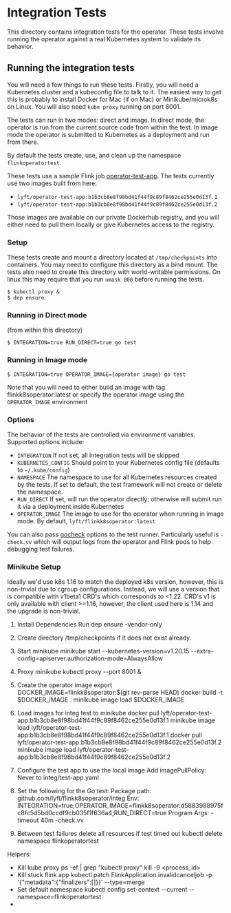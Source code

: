 # Integration Tests

This directory contains integration tests for the operator. These
tests involve running the operator against a real Kubernetes system to
validate its behavior.

## Running the integration tests

You will need a few things to run these tests. Firstly, you will need
a Kubernetes cluster and a kubeconfig file to talk to it. The easiest
way to get this is probably to install Docker for Mac (if on Mac) or
Minikube/microk8s on Linux. You will also need `kube proxy` running on
port 8001.

The tests can run in two modes: direct and image. In direct mode, the
operator is run from the current source code from within the test. In
image mode the operator is submitted to Kubernetes as a deployment and
run from there.

By default the tests create, use, and clean up the namespace
`flinkoperatortest`.

These tests use a sample Flink job [operator-test-app](/integ/operator-test-app/). The
tests currently use two images built from here:

* `lyft/operator-test-app:b1b3cb8e8f98bd41f44f9c89f8462ce255e0d13f.1`
* `lyft/operator-test-app:b1b3cb8e8f98bd41f44f9c89f8462ce255e0d13f.2`

Those images are available on our private Dockerhub registry, and you
will either need to pull them locally or give Kubernetes access to the
registry.

### Setup

These tests create and mount a directory located at `/tmp/checkpoints`
into containers. You may need to configure this directory as a bind
mount. The tests also need to create this directory with
world-writable permissions. On linux this may require that you
run `umask 000` before running the tests.

```
$ kubectl proxy &
$ dep ensure
```

### Running in Direct mode

(from within this directory)

```
$ INTEGRATION=true RUN_DIRECT=true go test
```

### Running in Image mode

```
$ INTEGRATION=true OPERATOR_IMAGE={operator image} go test
```

Note that you will need to either build an image with tag flinkk8soperator:latest or specify the operator image using the
`OPERATOR_IMAGE` environment

### Options

The behavior of the tests are controlled via environment
variables. Supported options include:

* `INTEGRATION` If not set, all integration tests will be skipped
* `KUBERNETES_CONFIG` Should point to your Kubernetes config file
  (defaults to `~/.kube/config`)
* `NAMESPACE` The namespace to use for all Kubernetes resources
  created by the tests. If set to default, the test framework will not
  create or delete the namespace.
* `RUN_DIRECT` If set, will run the operator directly; otherwise will
  submit run it via a deployment inside Kubernetes
* `OPERATOR_IMAGE` The image to use for the operator when running in image
  mode. By default, `lyft/flinkk8soperator:latest`

You can also pass [gocheck](http://labix.org/gocheck) options to the
test runner. Particularly useful is `-check.vv` which will output logs
from the operator and Flink pods to help debugging test failures.

### Minikube Setup

Ideally we'd use k8s 1.16 to match the deployed k8s version, however, this
is non-trivial due to cgroup configurations. Instead, we will use a version
that is compatible with v1beta1 CRD's which corresponds to <1.22. CRD's v1
is only available with client >=1.16, however, the client used here is 1.14
and the upgrade is non-trivial.


1. Install Dependencies
   Run dep ensure -vendor-only

2. Create directory /tmp/checkpoints if it does not exist already.

3. Start minikube
   minikube start --kubernetes-version=v1.20.15 --extra-config=apiserver.authorization-mode=AlwaysAllow

4. Proxy minikube
   kubectl proxy --port 8001 &

5. Create the operator image
   export DOCKER_IMAGE=flinkk8soperator:$(git rev-parse HEAD)
   docker build -t $DOCKER_IMAGE .
   minikube image load $DOCKER_IMAGE

6. Load images for integ test to minikube
    docker pull lyft/operator-test-app:b1b3cb8e8f98bd41f44f9c89f8462ce255e0d13f.1
    minikube image load lyft/operator-test-app:b1b3cb8e8f98bd41f44f9c89f8462ce255e0d13f.1
    docker pull lyft/operator-test-app:b1b3cb8e8f98bd41f44f9c89f8462ce255e0d13f.2
    minikube image load lyft/operator-test-app:b1b3cb8e8f98bd41f44f9c89f8462ce255e0d13f.2

7. Configure the test app to use the local image
    Add imagePullPolicy: Never to integ/test-app.yaml

8. Set the following for the Go test:
   Package path: github.com/lyft/flinkk8soperator/integ
   Env: INTEGRATION=true;OPERATOR_IMAGE=flinkk8soperator:d5883988975fc8fc5d5bd0ccdf9cb035f1f636a4;RUN_DIRECT=true
   Program Args: -timeout 40m -check.vv

9. Between test failures delete all resources if test timed out
   kubectl delete namespace flinkoperatortest

Helpers:
- Kill kube proxy
  ps -ef | grep "kubectl proxy"
  kill -9 <process_id>
- Kill stuck flink app
  kubectl patch FlinkApplication invalidcanceljob -p '{"metadata":{"finalizers":[]}}' --type=merge
- Set default namespace
  kubectl config set-context --current --namespace=flinkoperatortest
- 

